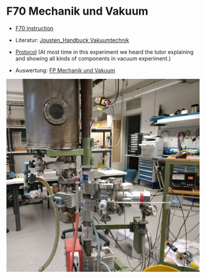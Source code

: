 # F70 Mechanik und Vakuum
- [F70 instruction](https://www.physi.uni-heidelberg.de/Einrichtungen/FP/anleitungen/F70.pdf)

- Literatur: [Jousten_Handbuck Vakuumtechnik](https://github.com/anananlyjlyj/physics-FP-Uni-HD/blob/master/F70%20Mechanik%20und%20Vakuum/Jousten_Handbuck%20Vakuumtechnik.pdf)

- [Protocol](https://github.com/anananlyjlyj/physics-FP-Uni-HD/blob/master/F70%20Mechanik%20und%20Vakuum/Protocol.pdf) (At most time in this experiment we heard the tutor explaining and showing all kinds of components in vacuum experiment.)

- Auswertung: [FP Mechanik und Vakuum](https://github.com/anananlyjlyj/physics-FP-Uni-HD/blob/master/F70%20Mechanik%20und%20Vakuum/FP%20Mechanik%20und%20Vakuum.ipynb)

![Aufbau](https://github.com/anananlyjlyj/physics-FP-Uni-HD/blob/master/F70%20Mechanik%20und%20Vakuum/Vakuum.jpg)

